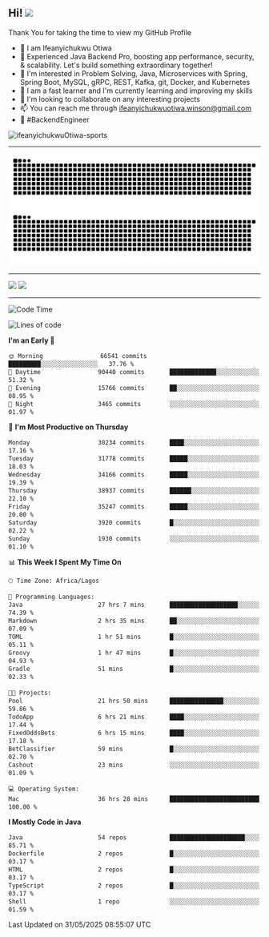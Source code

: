 <!-- BLOG-POST-LIST:START --><!-- BLOG-POST-LIST:END -->

## Hi! <img src="https://media.giphy.com/media/hvRJCLFzcasrR4ia7z/giphy.gif" width="4%"> 

Thank You for taking the time to view my GitHub Profile

- 👋 I am Ifeanyichukwu Otiwa
- 🚀 Experienced Java Backend Pro, boosting app performance, security, & scalability. Let's build something extraordinary together!
- 👀 I'm interested in Problem Solving, Java, Microservices with Spring, Spring Boot, MySQL, gRPC, REST, Kafka, git, Docker, and Kubernetes
- 🌱 I am a fast learner and I'm currently learning and improving my skills
- 💞️ I'm looking to collaborate on any interesting projects
- 📫 You can reach me through ifeanyichukwuotiwa.winson@gmail.com
- 🚀 #BackendEngineer

<p align="left" marginTop="10px"> <img src="https://komarev.com/ghpvc/?username=ifeanyichukwuOtiwa-sports&label=Profile%20views&color=0e75b6&style=for-the-badge" alt="ifeanyichukwuOtiwa-sports" /> </p>

***

<!--🐍📈SNAKEGRAPH / 🌐WEBSITE: https://github.com/Platane/snk -->
![github contribution grid snake animation](https://raw.githubusercontent.com/ifeanyichukwuOtiwa-sports/ifeanyichukwuOtiwa-sports/output/github-contribution-grid-snake-dark.svg#gh-dark-mode-only)![github contribution grid snake animation](https://raw.githubusercontent.com/ifeanyichukwuOtiwa-sports/ifeanyichukwuOtiwa-sports/output/github-contribution-grid-snake.svg#gh-light-mode-only)

***

<p float="left">
  <img float="left" src="https://github-readme-stats.vercel.app/api?username=ifeanyichukwuOtiwa-sports&count_private=true&include_all_commits=true&theme=react&show_icons=true" />
  <img float="right" src="https://github-readme-stats.vercel.app/api/top-langs/?username=ifeanyichukwuOtiwa-sports&layout=compact&show_icons=true&theme=react" /> 
</p>

***



<!--START_SECTION:waka-->
![Code Time](http://img.shields.io/badge/Code%20Time-3%2C762%20hrs%201%20min-blue)

![Lines of code](https://img.shields.io/badge/From%20Hello%20World%20I%27ve%20Written-50.3%20million%20lines%20of%20code-blue)

**I'm an Early 🐤** 

```text
🌞 Morning                66541 commits       █████████░░░░░░░░░░░░░░░░   37.76 % 
🌆 Daytime                90440 commits       █████████████░░░░░░░░░░░░   51.32 % 
🌃 Evening                15766 commits       ██░░░░░░░░░░░░░░░░░░░░░░░   08.95 % 
🌙 Night                  3465 commits        ░░░░░░░░░░░░░░░░░░░░░░░░░   01.97 % 
```
📅 **I'm Most Productive on Thursday** 

```text
Monday                   30234 commits       ████░░░░░░░░░░░░░░░░░░░░░   17.16 % 
Tuesday                  31778 commits       █████░░░░░░░░░░░░░░░░░░░░   18.03 % 
Wednesday                34166 commits       █████░░░░░░░░░░░░░░░░░░░░   19.39 % 
Thursday                 38937 commits       ██████░░░░░░░░░░░░░░░░░░░   22.10 % 
Friday                   35247 commits       █████░░░░░░░░░░░░░░░░░░░░   20.00 % 
Saturday                 3920 commits        █░░░░░░░░░░░░░░░░░░░░░░░░   02.22 % 
Sunday                   1930 commits        ░░░░░░░░░░░░░░░░░░░░░░░░░   01.10 % 
```


📊 **This Week I Spent My Time On** 

```text
🕑︎ Time Zone: Africa/Lagos

💬 Programming Languages: 
Java                     27 hrs 7 mins       ███████████████████░░░░░░   74.39 % 
Markdown                 2 hrs 35 mins       ██░░░░░░░░░░░░░░░░░░░░░░░   07.09 % 
TOML                     1 hr 51 mins        █░░░░░░░░░░░░░░░░░░░░░░░░   05.11 % 
Groovy                   1 hr 47 mins        █░░░░░░░░░░░░░░░░░░░░░░░░   04.93 % 
Gradle                   51 mins             █░░░░░░░░░░░░░░░░░░░░░░░░   02.33 % 

🐱‍💻 Projects: 
Pool                     21 hrs 50 mins      ███████████████░░░░░░░░░░   59.86 % 
TodoApp                  6 hrs 21 mins       ████░░░░░░░░░░░░░░░░░░░░░   17.44 % 
FixedOddsBets            6 hrs 15 mins       ████░░░░░░░░░░░░░░░░░░░░░   17.18 % 
BetClassifier            59 mins             █░░░░░░░░░░░░░░░░░░░░░░░░   02.70 % 
Cashout                  23 mins             ░░░░░░░░░░░░░░░░░░░░░░░░░   01.09 % 

💻 Operating System: 
Mac                      36 hrs 28 mins      █████████████████████████   100.00 % 
```

**I Mostly Code in Java** 

```text
Java                     54 repos            █████████████████████░░░░   85.71 % 
Dockerfile               2 repos             █░░░░░░░░░░░░░░░░░░░░░░░░   03.17 % 
HTML                     2 repos             █░░░░░░░░░░░░░░░░░░░░░░░░   03.17 % 
TypeScript               2 repos             █░░░░░░░░░░░░░░░░░░░░░░░░   03.17 % 
Shell                    1 repo              ░░░░░░░░░░░░░░░░░░░░░░░░░   01.59 % 
```




 Last Updated on 31/05/2025 08:55:07 UTC
<!--END_SECTION:waka-->

<!--
<p align="center">
![trophy](https://github-profile-trophy.vercel.app/?username=ifeanyichukwuOtiwa-sports&theme=onedark) (https://github.com/ryo-ma/github-profile-trophy)
</p>
-->

<!---
ifeanyi-otiwa/ifeanyi-otiwa is a ✨ special ✨ repository because its `README.md` (this file) appears on your GitHub profile.
You can click the Preview link to take a look at your changes.
--->
